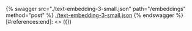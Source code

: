 [#references:start]: <> ({ "template": "openapi" })
{% swagger src="./text-embedding-3-small.json" path="/embeddings" method="post" %}
[./text-embedding-3-small.json](./text-embedding-3-small.json)
{% endswagger %}
[#references:end]: <> ({})